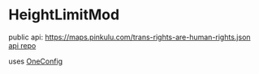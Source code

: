 # HeightLimitMod
public api: https://maps.pinkulu.com/trans-rights-are-human-rights.json \
[api repo](https://github.com/HeightLimitMod/HeightLimitMod.github.io)

uses [OneConfig](https://github.com/Polyfrost/OneConfig)
